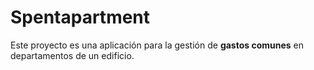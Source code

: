 # Spentapartment
Este proyecto es una aplicación para la gestión de **gastos comunes** en departamentos de un edificio.
